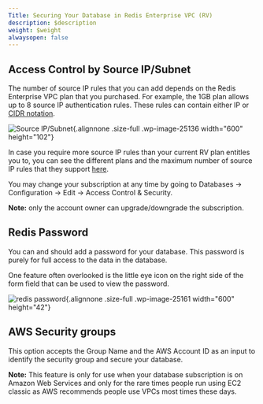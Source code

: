 ```yaml
---
Title: Securing Your Database in Redis Enterprise VPC (RV)
description: $description
weight: $weight
alwaysopen: false
---
```

Access Control by Source IP/Subnet
----------------------------------

The number of source IP rules that you can add depends on the Redis
Enterprise VPC plan that you purchased. For example, the 1GB plan allows
up to 8 source IP authentication rules. These rules can contain either
IP or [CIDR
notation](https://en.wikipedia.org/wiki/Classless_Inter-Domain_Routing#CIDR_notation).

![Source
IP/Subnet](/wp-content/uploads/2017/02/source_ip_subnet-1.png){.alignnone
.size-full .wp-image-25136 width="600" height="102"}

In case you require more source IP rules than your current RV plan
entitles you to, you can see the different plans and the maximum number
of source IP rules that they support [here](/pricing).

You may change your subscription at any time by going to Databases -\>
Configuration -\> Edit -\> Access Control & Security.

**Note:** only the account owner can upgrade/downgrade the subscription.

Redis Password
--------------

You can and should add a password for your database. This password is
purely for full access to the data in the database.

One feature often overlooked is the little eye icon on the right side of
the form field that can be used to view the password.

![redis
password](/wp-content/uploads/2017/02/redis_password.png){.alignnone
.size-full .wp-image-25161 width="600" height="42"}

AWS Security groups
-------------------

This option accepts the Group Name and the AWS Account ID as an input to
identify the security group and secure your database.

**Note:** This feature is only for use when your database subscription
is on Amazon Web Services and only for the rare times people run using
EC2 classic as AWS recommends people use VPCs most times these days.
